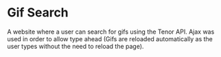 # Gif Search

A website where a user can search for gifs using the Tenor API. Ajax was used in order to allow type ahead (Gifs are reloaded automatically as the user types without the need to reload the page).

